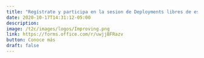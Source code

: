 ```yaml
---
title: "Regístrate y participa en la sesion de Deployments libres de estrés con Kubernetes y gana!"
date: 2020-10-17T14:31:12-05:00
description: 
image: /t2c/images/logos/Improving.png
link: https://forms.office.com/r/uwjjBFRazv
button: Conoce más
draft: false
---
```


